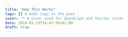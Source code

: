 ```yaml
---
title: "How This Works"
tags: [] # Adds tags to the post
cover: "" # Cover used for OpenGraph and Twitter Cards
date: 2018-03-13T14:47:59+01:00
draft: true
---
```


